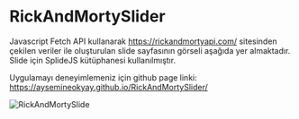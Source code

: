 # RickAndMortySlider
Javascript Fetch API kullanarak https://rickandmortyapi.com/ sitesinden çekilen veriler ile oluşturulan slide sayfasının görseli aşağıda yer almaktadır. 
Slide için SplideJS kütüphanesi kullanılmıştır.

Uygulamayı deneyimlemeniz için github page linki: https://aysemineokyay.github.io/RickAndMortySlider/

![RickAndMortySlide](https://github.com/aysemineokyay/page-design/assets/114666477/8c5c94d1-f77b-4499-ac72-2383d60ae3e0)
